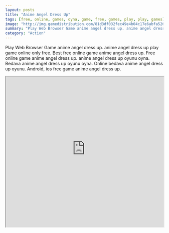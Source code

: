 ```yaml
---
layout: posts
title: "Anime Angel Dress Up"
tags: [free, online, games, oyna, game, free, games, play, play, games]
image: "http://img.gamedistribution.com/81d3df032fec49e4b04c17e6abfa526a.jpg"
summary: "Play Web Browser Game anime angel dress up. anime angel dress up play game online only free. Best free online game anime angel dress up. Free online game anime angel dress up. anime angel dress up oyunu oyna. Bedava anime angel dress up oyunu oyna. Online bedava anime angel dress up oyunu. Android, ios free game anime angel dress up."
category: "Action"
---
```


Play Web Browser Game anime angel dress up. anime angel dress up play game online only free. Best free online game anime angel dress up. Free online game anime angel dress up. anime angel dress up oyunu oyna. Bedava anime angel dress up oyunu oyna. Online bedava anime angel dress up oyunu. Android, ios free game anime angel dress up.

<iframe width="100%" height="480px;" src="http://flash.gamedistribution.com?game=81d3df032fec49e4b04c17e6abfa526a"></iframe>